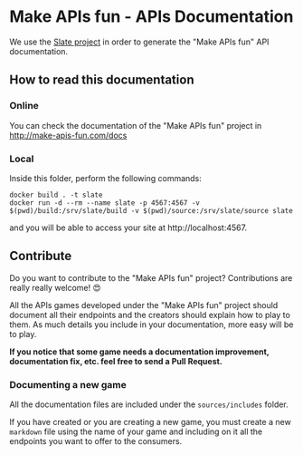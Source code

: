 # Make APIs fun - APIs Documentation

We use the [Slate project](https://github.com/slatedocs/slate) in order to generate the "Make APIs fun" API documentation.

## How to read this documentation

### Online

You can check the documentation of the "Make APIs fun" project in http://make-apis-fun.com/docs

### Local

Inside this folder, perform the following commands:

```
docker build . -t slate
docker run -d --rm --name slate -p 4567:4567 -v $(pwd)/build:/srv/slate/build -v $(pwd)/source:/srv/slate/source slate
```

and you will be able to access your site at http://localhost:4567.

## Contribute

Do you want to contribute to the "Make APIs fun" project? Contributions are really really welcome! 😍

All the APIs games developed under the "Make APIs fun" project should document all their endpoints and the creators should explain how to play to them. As much details you include in your documentation, more easy will be to play.

**If you notice that some game needs a documentation improvement, documentation fix, etc. feel free to send a Pull Request.**

### Documenting a new game

All the documentation files are included under the `sources/includes` folder. 

If you have created or you are creating a new game, you must create a new `markdown` file using the name of your game and including on it all the endpoints you want to offer to the consumers.